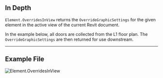 ## In Depth
`Element.OverridesInView` returns the `OverrideGraphicSettings` for the given element in the active view of the current Revit document.

In the example below, all doors are collected from the L1 floor plan. The `OverrideGraphicSettings` are then returned for use downstream.

___
## Example File

![Element.OverridesInView](./Revit.Elements.Element.OverridesInView_img.jpg)
